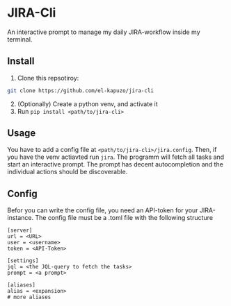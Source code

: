 # JIRA-Cli

An interactive prompt to manage my daily JIRA-workflow inside my terminal.

## Install

1. Clone this repsotiroy:
```sh
git clone https://github.com/el-kapuzo/jira-cli
```
2. (Optionally) Create a python venv, and activate it
3. Run `pip install <path/to/jira-cli>`

## Usage
You have to add a config file at `<path/to/jira-cli>/jira.config`.
Then, if you have the venv actiavted run `jira`.
The programm will fetch all tasks and start an interactive prompt.
The prompt has decent autocompletion and the individual actions should be discoverable.

## Config
Befor you can write the config file, you need an API-token for your JIRA-instance.
The config file must be a .toml file with the following structure
```
[server]
url = <URL>
user = <username>
token = <API-Token>

[settings]
jql = <the JQL-query to fetch the tasks>
prompt = <a prompt>

[aliases]
alias = <expansion>
# more aliases
```
